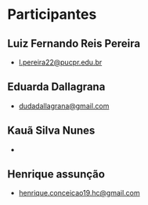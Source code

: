 Participantes
===

Luiz Fernando Reis Pereira
---
- l.pereira22@pucpr.edu.br

Eduarda Dallagrana
---
- dudadallagrana@gmail.com

Kauã Silva Nunes
---
- 


Henrique assunção 
---
- henrique.conceicao19.hc@gmail.com